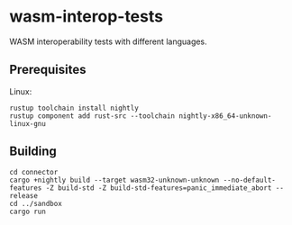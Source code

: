# wasm-interop-tests

WASM interoperability tests with different languages.

## Prerequisites

Linux:

```
rustup toolchain install nightly
rustup component add rust-src --toolchain nightly-x86_64-unknown-linux-gnu
```
## Building

```
cd connector
cargo +nightly build --target wasm32-unknown-unknown --no-default-features -Z build-std -Z build-std-features=panic_immediate_abort --release
cd ../sandbox
cargo run
```
